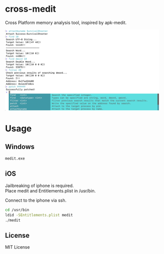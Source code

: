 # cross-medit

Cross Platform memory analysis tool, inspired by apk-medit.

<img width="600" alt="screenshot" src="screenshots/screenshot.png">

# Usage

## Windows

```sh
medit.exe
```

## iOS

Jailbreaking of iphone is required.  
Place medit and Entitlements.plist in /usr/bin.

Connect to the iphone via ssh.

```sh
cd /usr/bin
ldid -SEntitlements.plist medit
./medit
```

## License

MIT License

